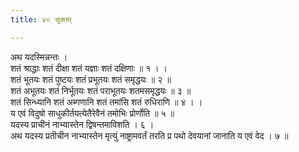 ```yaml
---
title: ४० सूक्तम्

---
```

अथ यदस्मिन्नन्तः ।  
शतं श्राद्धाः शतं दीक्षा शतं यज्ञाः शतं दक्षिणाः ॥ १ । ।  
शतं भूतयः शतं पुष्टयः शतं प्रभूतयः शतं समृद्धयः ॥ २ ॥  
शतं अभूतयः शतं निर्भूतयः शतं पराभूतयः शतमसमृद्धयः ॥ ३ ॥  
शतं सिन्ध्यानि शतं अब्गणानि शतं तमांसि शतं रुधिराणि ॥ ४ । ।  
य एवं विदुषो साधुकीर्तयत्येतैरेवैनं तमोभिः प्रोर्णोति ॥ ५ ॥  
यदस्य प्राचीनं नाभ्यास्तेन द्विषन्तमाविशति । ६ ।  
अथ यदस्य प्रतीचीन नाभ्यास्तेन मृत्युं नाष्ट्रामवर्तं तरति प्र पथो देवयानां जानाति य एवं वेद । ७ ॥  